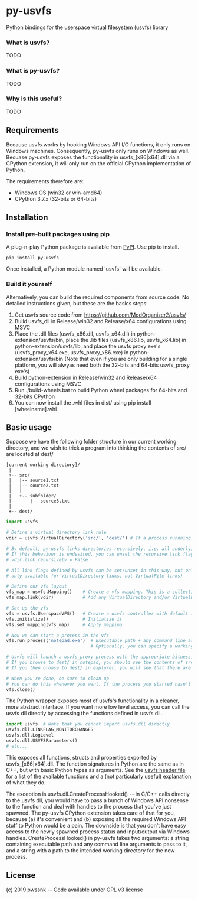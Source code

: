 # py-usvfs
Python bindings for the userspace virtual filesystem ([usvfs](https://github.com/ModOrganizer2/usvfs/)) library

### What is usvfs?
TODO
### What is py-usvfs?
TODO
### Why is this useful?
TODO

## Requirements
Because usvfs works by hooking Windows API I/O functions, it only runs on Windows machines. Consequently, py-usvfs only runs on Windows as well.
Becuase py-usvfs exposes the functionality in usvfs_[x86|x64].dll via a CPython extension, it will only run on the official CPython implementation of Python. 

The requirements therefore are:
* Windows OS (win32 or win-amd64)
* CPython 3.7.x (32-bits or 64-bits)

## Installation
### Install pre-built packages using pip
A plug-n-play Python package is available from [PyPI](https://pypi.org/). Use pip to install.

```shell
pip install py-usvfs
```

Once installed, a Python module named 'usvfs' will be available.

### Build it yourself
Alternatively, you can build the required components from source code. No detailed instructions given, but these are the basics steps:
1. Get usvfs source code from https://github.com/ModOrganizer2/usvfs/ 
2. Build usvfs_dll in Release/win32 and Release/x64 configurations using MSVC
3. Place the .dll files (usvfs_x86.dll, usvfs_x64.dll) in python-extension/usvfs/bin, place the .lib files (usvfs_x86.lib, usvfs_x64.lib) in python-extension/usvfs/lib, and place the usvfs proxy exe's (usvfs_proxy_x64.exe, usvfs_proxy_x86.exe) in python-extension/usvfs/bin (Note that even if you are only building for a single platform, you will alwyas need both the 32-bits and 64-bits usvfs_proxy exe's)
4. Build python-extension in Release/win32 and Release/x64 configurations using MSVC
5. Run ./build-wheels.bat to build Python wheel packages for 64-bits and 32-bits CPython
6. You can now install the .whl files in dist/ using pip install [wheelname].whl

## Basic usage
Suppose we have the following folder structure in our current working directory, and we wish to trick a program into thinking the contents of src/ are located at dest/

```
[current working directory]/
 |
 +-- src/
 |   |-- source1.txt
 |   |-- source2.txt
 |   |
 |   +-- subfolder/
 |       |-- source3.txt
 |
 +-- dest/
```

```python
import usvfs

# Define a virtual directory link rule
vdir = usvfs.VirtualDirectory('src/', 'dest/') # If a process runnning in the vfs tries to access  dest/*, it will be redirected to src/*

# By default, py-usvfs links directories recursively, i.e. all underlying files and direcoteries of the source directory are linked automatically
# If this behaviour is undesired, you can unset the recursive link flag:
# vdir.link_recursively = False

# All link flags defined by usvfs can be set/unset in this way, but only if they are relevant to the context (e.g. link_recursively is 
# only available for VirtualDirectory links, not VirtualFile links)

# Define our vfs layout
vfs_map = usvfs.Mapping()    # Create a vfs mapping. This is a collection of virtual link rules that can be applied to the vfs
vfs_map.link(vdir)           # Add any VirtualDirectory and/or VirtualFile rules like this

# Set up the vfs
vfs = usvfs.UserspaceVFS()   # Create a usvfs controller with default instance name and configuration
vfs.initialize()             # Initialize it
vfs.set_mapping(vfs_map)     # Apply mapping

# Now we can start a process in the vfs
vfs.run_process('notepad.exe')  # Executable path + any command line arguments. 
                                # Optionally, you can specify a working directory as the second argument (default = current working directory of your Python program)                                

# Usvfs will launch a usvfs_proxy process with the appropriate bitness, then start and inject the specified process
# If you browse to dest/ in notepad, you should see the contents of src/
# If you then browse to dest/ in explorer, you will see that there are actually no files there!

# When you're done, be sure to clean up
# You can do this whenever you want. If the process you started hasn't finished yet, the usvfs_proxy will stay alive until it does
vfs.close()                    
```

The Python wrapper exposes most of usvfs's functionality in a cleaner, more abstract interface. If you want more low level access, you can call the usvfs dll directly by accessing the functions defined in usvfs.dll.

```python
import usvfs  # Note that you cannot import usvfs.dll directly
usvfs.dll.LINKFLAG_MONITORCHANGES
usvfs.dll.LogLevel
usvfs.dll.USVFSParameters()
# etc...
```
This exposes all functions, structs and properties exported by usvfs_[x86|x64].dll. The function signatures in Python are the same as in C++, but with basic Python types as arguments. See the [usvfs header file](https://github.com/pwssnk/py-usvfs/blob/master/python-extension/usvfs/include/usvfs.h) for a list of the available functions and a (not particularly useful) explanation of what they do.

The exception is usvfs.dll.CreateProcessHooked() -- in C/C++ calls directly to the usvfs dll, you would have to pass a bunch of Windows API nonsense to the function and deal with handles to the process that you've just spawned. The py-usvfs CPython extension takes care of that for you, because (a) it's convenient and (b) exposing all the required Windows API stuff to Python would be a pain. The downside is that you don't have easy access to the newly spawned process status and input/output via Windows handles.
CreateProcessHooked() in py-usvfs takes two arguments: a string containing executable path and any command line arguments to pass to it, and a string with a path to the intended working directory for the new process.

## License
(c) 2019 pwssnk -- Code available under GPL v3 license